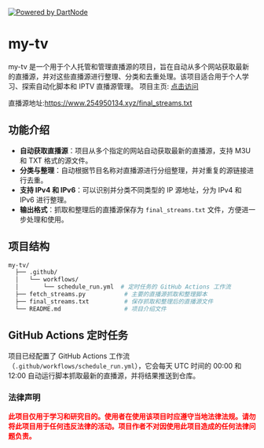 [![Powered by DartNode](https://dartnode.com/branding/DN-Open-Source-sm.png)](https://dartnode.com "Powered by DartNode - Free VPS for Open Source")
# my-tv

my-tv 是一个用于个人托管和管理直播源的项目，旨在自动从多个网站获取最新的直播源，并对这些直播源进行整理、分类和去重处理。该项目适合用于个人学习、探索自动化脚本和 IPTV 直播源管理。
项目主页: [点击访问](https://www.254950134.xyz)

直播源地址:https://www.254950134.xyz/final_streams.txt

## 功能介绍

- **自动获取直播源**：项目从多个指定的网站自动获取最新的直播源，支持 M3U 和 TXT 格式的源文件。
- **分类与整理**：自动根据节目名称对直播源进行分组整理，并对重复的源链接进行去重。
- **支持 IPv4 和 IPv6**：可以识别并分类不同类型的 IP 源地址，分为 IPv4 和 IPv6 进行整理。
- **输出格式**：抓取和整理后的直播源保存为 `final_streams.txt` 文件，方便进一步处理和使用。

## 项目结构

```bash
my-tv/
  ├── .github/
  │   └── workflows/
  │       └── schedule_run.yml  # 定时任务的 GitHub Actions 工作流
  ├── fetch_streams.py           # 主要的直播源抓取和整理脚本
  ├── final_streams.txt          # 保存抓取和整理后的直播源文件
  └── README.md                  # 项目介绍文件


```

## GitHub Actions 定时任务

项目已经配置了 GitHub Actions 工作流（`.github/workflows/schedule_run.yml`），它会每天 UTC 时间的 00:00 和 12:00 自动运行脚本抓取最新的直播源，并将结果推送到仓库。

### **法律声明**

<span style="color:red;">**此项目仅用于学习和研究目的。使用者在使用该项目时应遵守当地法律法规。请勿将此项目用于任何违反法律的活动。项目作者不对因使用此项目造成的任何法律问题负责。**</span>

